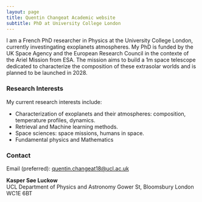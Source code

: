 ```yaml
---
layout: page
title: Quentin Changeat Academic website
subtitle: PhD at University College London
---
```


I am a French PhD researcher in Physics at the University College London, currently investingating exoplanets atmospheres. My PhD is funded by the UK Space Agency and the European Research Council in the contexte of the Ariel Mission from ESA. The mission aims to build a 1m space telescope dedicated to characterize the composition of these extrasolar worlds and is planned to be launched in 2028. 

### Research Interests
My current research interests include:

- Characterization of exoplanets and their atmospheres: composition, temperature profiles, dynamics.
- Retrieval and Machine learning methods.
- Space sciences: space missions, humans in space.
- Fundamental physics and Mathematics


### Contact
Email (preferred): [quentin.changeat18@ucl.ac.uk](mailto:quentin.changeat18@ucl.ac.uk)  

**Kasper Søe Luckow**  
UCL Department of Physics and Astronomy
Gower St, Bloomsbury 
London WC1E 6BT 

